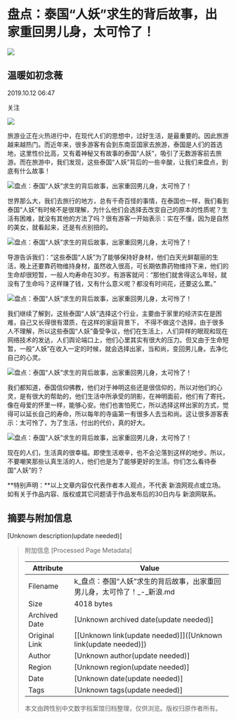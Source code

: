 # 盘点：泰国“人妖”求生的背后故事，出家重回男儿身，太可怜了！

_![](https://n.sinaimg.cn/sinacn10209/198/w99h99/20191010/4e50-ifrwayx4023514.jpg)_

## 温暖如初念薇

2019.10.12 06:47

关注

![](//n.sinaimg.cn/default/2fb77759/20151125/320X320.png)

旅游业正在火热进行中，在现代人们的思想中，过好生活，是最重要的。因此旅游越来越热门。而近年来，很多游客有会到东南亚国家去旅游，泰国是人们的首选地，这里性价比高，又有着神秘又有故事的泰国“人妖”，吸引了无数游客前去旅游。而在旅游中，我们发现，这些泰国“人妖”背后的一些辛酸，让我们来盘点，到底有什么故事！

![盘点：泰国“人妖”求生的背后故事，出家重回男儿身，太可怜了！](http://k.sinaimg.cn/n/sinacn10106/752/w483h269/20191012/95c8-ifvwfti8067950.jpg/w700d1q75cms.jpg)

世界那么大，我们去旅行的地方，总有千奇百怪的事情，在泰国也一样，我们看到泰国“人妖”有时候不是很理解，为什么他们会选择去改变自己的原本的性质呢？生活有困难，就没有其他的方法了吗？很有游客一开始表示：实在不懂，因为是自然的美女，就看起来，还是有点别扭的。

![盘点：泰国“人妖”求生的背后故事，出家重回男儿身，太可怜了！](http://k.sinaimg.cn/n/sinacn10106/36/w519h317/20191012/6c72-ifvwfti8068049.jpg/w700d1q75cms.jpg)

导游告诉我们：“这些泰国“人妖”为了能够保持好身材，他们白天光鲜靓丽的生活，晚上还要靠药物维持身材，虽然收入很高，可长期依靠药物维持下来，他们的生命却很短暂，一般人均寿命在30岁。有游客就问：“那他们就舍得这么年轻，就没有了生命吗？这样赚了钱，又有什么意义呢？都没有时间花，还要这么累。”

![盘点：泰国“人妖”求生的背后故事，出家重回男儿身，太可怜了！](http://k.sinaimg.cn/n/sinacn10106/779/w471h308/20191012/c0e2-ifvwfti8068136.jpg/w700d1q75cms.jpg)

我们继续了解到，这些泰国“人妖”选择这个行业，主要由于家里的经济实在是困难，自己又长得很有潜质，在这样的家庭背景下， 不得不做这个选择，由于很多人不理解，所以这些泰国“人妖”备受争议，他们在生活上，人们异样的眼观和现在网络技术的发达，人们舆论端口上，他们心里其实有很大的压力。但又由于生命短暂，一般“人妖”在收入一定的时候，就会选择出家，当和尚，变回男儿身。去净化自己的心灵。

![盘点：泰国“人妖”求生的背后故事，出家重回男儿身，太可怜了！](http://k.sinaimg.cn/n/sinacn10106/10/w542h268/20191012/3a99-ifvwfti8068270.jpg/w700d1q75cms.jpg)

我们都知道，泰国信仰佛教，他们对于神明这些还是很信仰的，所以对他们的心灵，是有很大的帮助的，他们生活中所承受的阴影，在神明面前，他们有了寄托，像在母爱的怀里一样，能够心安。他们也害怕死亡，所以选择这样出家的方式，觉得可以延长自己的寿命，所以每年的寺庙第一有很多人去当和尚。这让很多游客表示：太可怜了，为了生活，付出的代价，真的好大。

![盘点：泰国“人妖”求生的背后故事，出家重回男儿身，太可怜了！](http://k.sinaimg.cn/n/sinacn10106/781/w502h279/20191012/d1f6-ifvwfti8068423.jpg/w700d1q75cms.jpg)

现在的人们，生活真的很幸福。即使生活艰辛，也不会沦落到这样的地步。所以，不要嘲笑那些认真生活的人，他们也是为了能够更好的生活。你们怎么看待泰国“人妖”的？

**特别声明：**以上文章内容仅代表作者本人观点，不代表 新浪网观点或立场。如有关于作品内容、版权或其它问题请于作品发布后的30日内与 新浪网联系。

## 摘要与附加信息

<!-- tcd_abstract -->
[Unknown description(update needed)]
<!-- tcd_abstract_end -->

> 附加信息 [Processed Page Metadata]
>
> | Attribute       | Value                                  |
> |-----------------|----------------------------------------|
> | Filename        | k_盘点：泰国“人妖”求生的背后故事，出家重回男儿身，太可怜了！_-_新浪.md                             |
> | Size            | 4018 bytes                           |
> | Archived Date   | [Unknown archived date(update needed)]                             |
> | Original Link   | [[Unknown link(update needed)]]([Unknown link(update needed)])                       |
> | Author          | [Unknown author(update needed)]                               |
> | Region          | [Unknown region(update needed)]                               |
> | Date            | [Unknown date(update needed)]                                 |
> | Tags            | [Unknown tags(update needed)]                                 |
>
> 本文由跨性别中文数字档案馆归档整理，仅供浏览。版权归原作者所有。
>
